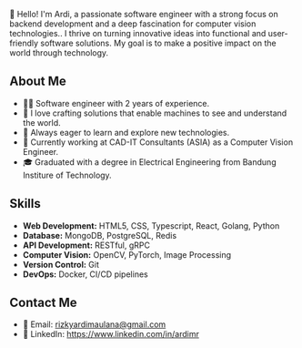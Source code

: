 👋 Hello!  I'm Ardi, a passionate software engineer with a strong focus on backend development and a deep fascination for computer vision technologies.. I thrive on turning innovative ideas into functional and user-friendly software solutions. My goal is to make a positive impact on the world through technology.

## About Me

- 🧑‍💻 Software engineer with 2 years of experience.
- 🧠 I love crafting solutions that enable machines to see and understand the world.
- 🌟 Always eager to learn and explore new technologies.
- 💼 Currently working at CAD-IT Consultants (ASIA) as a Computer Vision Engineer.
- 🎓 Graduated with a degree in Electrical Engineering from Bandung Institure of Technology.

## Skills

- **Web Development:** HTML5, CSS, Typescript, React, Golang, Python
- **Database:** MongoDB, PostgreSQL, Redis
- **API Development:** RESTful, gRPC
- **Computer Vision:** OpenCV, PyTorch, Image Processing
- **Version Control:** Git
- **DevOps:** Docker, CI/CD pipelines

## Contact Me

- 📧 Email: rizkyardimaulana@gmail.com
- 💬 LinkedIn: https://www.linkedin.com/in/ardimr
